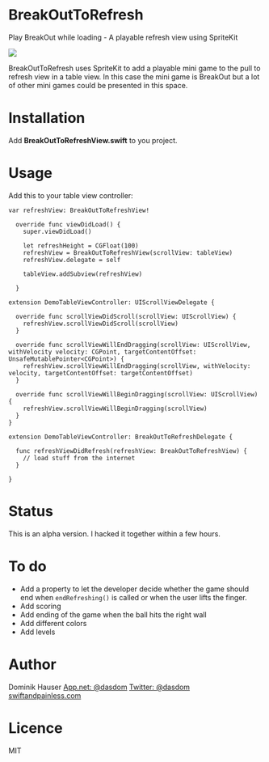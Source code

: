 # BreakOutToRefresh
Play BreakOut while loading - A playable refresh view using SpriteKit

![](https://raw.githubusercontent.com/dasdom/BreakOutToRefresh/master/PullToRefreshDemo/what.gif)

BreakOutToRefresh uses SpriteKit to add a playable mini game to the pull to refresh view in a table view. In this case the mini game is BreakOut but a lot of other mini games could be presented in this space.

# Installation

Add **BreakOutToRefreshView.swift** to you project.

# Usage

Add this to your table view controller:
```
var refreshView: BreakOutToRefreshView!
  
  override func viewDidLoad() {
    super.viewDidLoad()
    
    let refreshHeight = CGFloat(100)
    refreshView = BreakOutToRefreshView(scrollView: tableView)
    refreshView.delegate = self
    
    tableView.addSubview(refreshView)
    
  }
  
extension DemoTableViewController: UIScrollViewDelegate {
 
  override func scrollViewDidScroll(scrollView: UIScrollView) {
    refreshView.scrollViewDidScroll(scrollView)
  }
  
  override func scrollViewWillEndDragging(scrollView: UIScrollView, withVelocity velocity: CGPoint, targetContentOffset: UnsafeMutablePointer<CGPoint>) {
    refreshView.scrollViewWillEndDragging(scrollView, withVelocity: velocity, targetContentOffset: targetContentOffset)
  }
  
  override func scrollViewWillBeginDragging(scrollView: UIScrollView) {
    refreshView.scrollViewWillBeginDragging(scrollView)
  }
}

extension DemoTableViewController: BreakOutToRefreshDelegate {
  
  func refreshViewDidRefresh(refreshView: BreakOutToRefreshView) {
    // load stuff from the internet
  }

}
```

# Status

This is an alpha version. I hacked it together within a few hours.

# To do

- Add a property to let the developer decide whether the game should end when `endRefreshing()` is called or when the user lifts the finger.
- Add scoring
- Add ending of the game when the ball hits the right wall
- Add different colors
- Add levels

# Author

Dominik Hauser
[App.net: @dasdom](https://alpha.app.net/dasdom)
[Twitter: @dasdom](https://twitter.com/dasdom)
[swiftandpainless.com](http://swiftandpainless.com)

# Licence

MIT
